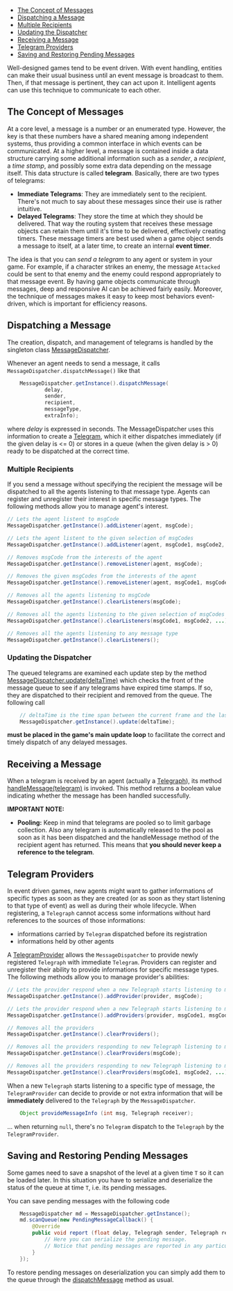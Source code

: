 - [The Concept of Messages](#the-concept-of-messages)
- [Dispatching a Message](#dispatching-a-message)
- [Multiple Recipients](#multiple-recipients)
- [Updating the Dispatcher](#updating-the-dispatcher)
- [Receiving a Message](#receiving-a-message)
- [Telegram Providers](#telegram-providers)
- [Saving and Restoring Pending Messages](#saving-and-restoring-pending-messages)


Well-designed games tend to be event driven.  With event handling, entities can make their usual business until an event message is broadcast to them. Then, if that message is pertinent, they can act upon it.
Intelligent agents can use this technique to communicate to each other.

## The Concept of Messages ##

At a core level, a message is a number or an enumerated type. However, the key is that these numbers have a shared meaning among independent systems, thus providing a common interface in which events can be communicated.
At a higher level, a message is contained inside a data structure carrying some additional information such as a _sender_, a _recipient_, a _time stamp_, and possibly some extra data depending on the message itself. This data structure is called **telegram**.
Basically, there are two types of telegrams: 
- **Immediate Telegrams**: They are immediately sent to the recipient. There's not much to say about these messages since their use is rather intuitive.
- **Delayed Telegrams**: They store the time at which they should be delivered. That way the routing system that receives these message objects can retain them until it's time to be delivered, effectively creating timers. These message timers are best used when a game object sends a message to itself, at a later time, to create an internal **event timer**.

The idea is that you can _send a telegram_ to any agent or system in your game.
For example, if a character strikes an enemy, the message `Attacked` could be sent to that enemy and the enemy could respond appropriately to that message event. By having game objects communicate through messages, deep and responsive AI can be achieved fairly easily. Moreover, the technique of messages makes it easy to keep most behaviors event-driven, which is important for efficiency reasons.


## Dispatching a Message ##

The creation, dispatch, and management of telegrams is handled by the singleton class [MessageDispatcher](http://libgdx.badlogicgames.com/gdx-ai/docs/com/badlogic/gdx/ai/msg/MessageDispatcher.html).

Whenever an agent needs to send a message, it calls `MessageDispatcher.dispatchMessage()` like that
````java
	MessageDispatcher.getInstance().dispatchMessage(
			delay,
			sender,
			recipient,
			messageType,
			extraInfo);
````
where _delay_ is expressed in seconds. The MessageDispatcher uses this information to create a [Telegram](http://libgdx.badlogicgames.com/gdx-ai/docs/com/badlogic/gdx/ai/msg/Telegram.html), which it either dispatches immediately (if the given delay is <= 0) or stores in a queue (when the given delay is > 0) ready to be dispatched at the correct time.

### Multiple Recipients ###
If you send a message without specifying the recipient the message will be dispatched to all the agents listening to that message type. Agents can register and unregister their interest in specific message types.
The following methods allow you to manage agent's interest.
````java
// Lets the agent listent to msgCode
MessageDispatcher.getInstance().addListener(agent, msgCode);

// Lets the agent listent to the given selection of msgCodes
MessageDispatcher.getInstance().addListener(agent, msgCode1, msgCode2, ...);

// Removes msgCode from the interests of the agent
MessageDispatcher.getInstance().removeListener(agent, msgCode);

// Removes the given msgCodes from the interests of the agent
MessageDispatcher.getInstance().removeListener(agent, msgCode1, msgCode2, ...);

// Removes all the agents listening to msgCode
MessageDispatcher.getInstance().clearListeners(msgCode);

// Removes all the agents listening to the given selection of msgCodes
MessageDispatcher.getInstance().clearListeners(msgCode1, msgCode2, ...);

// Removes all the agents listening to any message type
MessageDispatcher.getInstance().clearListeners();
````

### Updating the Dispatcher ###
The queued telegrams are examined each update step by the method [MessageDispatcher.update(deltaTime)](http://libgdx.badlogicgames.com/gdx-ai/docs/com/badlogic/gdx/ai/msg/MessageDispatcher.html#update-float-) which checks the front of the message queue to see if any telegrams have expired time stamps. If so, they are dispatched to their recipient and removed from the queue.
The following call
````java
	// deltaTime is the time span between the current frame and the last frame in seconds
	MessageDispatcher.getInstance().update(deltaTime);
````
**must be placed in the game's main update loop** to facilitate the correct and timely dispatch of any delayed messages.

## Receiving a Message ##

When a telegram is received by an agent (actually a [Telegraph](http://libgdx.badlogicgames.com/gdx-ai/docs/com/badlogic/gdx/ai/msg/Telegraph.html)), its method [handleMessage(telegram)](http://libgdx.badlogicgames.com/gdx-ai/docs/com/badlogic/gdx/ai/msg/Telegraph.html#handleMessage-com.badlogic.gdx.ai.msg.Telegram-) is invoked.
This method returns a boolean value indicating whether the message has been handled successfully.

**IMPORTANT NOTE:**
- **Pooling:**
Keep in mind that telegrams are pooled so to limit garbage collection. Also any telegram is automatically released to the pool as soon as it has been dispatched and the handleMessage method of the recipient agent has returned. This means that **you should never keep a reference to the telegram**.

## Telegram Providers ##

In event driven games, new agents might want to gather informations of specific types as soon as they are created (or as soon as they start listening to that type of event) as well as during their whole lifecycle. When registering, a `Telegraph` cannot access some informations without hard references to the sources of those informations:
- informations carried by `Telegram` dispatched before its registration
- informations held by other agents 

A [TelegramProvider](http://libgdx.badlogicgames.com/gdx-ai/docs/com/badlogic/gdx/ai/msg/TelegramProvider.html) allows the `MessageDispatcher` to provide newly registered `Telegraph` with immediate `Telegram`. 
Providers can register and unregister their ability to provide informations for specific message types. The following methods allow you to manage provider's abilities:
````java
// Lets the provider respond when a new Telegraph starts listening to msgCode
MessageDispatcher.getInstance().addProvider(provider, msgCode);

// Lets the provider respond when a new Telegraph starts listening to msgCode1, msgCode2, ...
MessageDispatcher.getInstance().addProviders(provider, msgCode1, msgCode2, ...);

// Removes all the providers
MessageDispatcher.getInstance().clearProviders();

// Removes all the providers responding to new Telegraph listening to msgCode
MessageDispatcher.getInstance().clearProviders(msgCode);

// Removes all the providers responding to new Telegraph listening to msgCode1, msgCode2, ...
MessageDispatcher.getInstance().clearProviders(msgCode1, msgCode2, ...);
````

When a new `Telegraph` starts listening to a specific type of message, the `TelegramProvider` can decide to provide or not extra information that will be **immediately** delivered to the `Telegraph` by the `MessageDispatcher`.
````java
	Object provideMessageInfo (int msg, Telegraph receiver);
````
... when returning `null`, there's no `Telegram` dispatch to the `Telegraph` by the `TelegramProvider`.


## Saving and Restoring Pending Messages ##
Some games need to save a snapshot of the level at a given time `T` so it can be loaded later. In this situation you have to serialize and deserialize the status of the queue at time `T`, i.e. its pending messages. 

You can save pending messages with the following code
````java
	MessageDispatcher md = MessageDispatcher.getInstance();
	md.scanQueue(new PendingMessageCallback() {
		@Override
		public void report (float delay, Telegraph sender, Telegraph receiver, int message, Object extraInfo) {
			// Here you can serialize the pending message.
			// Notice that pending messages are reported in any particular order.
		}
	});
````
To restore pending messages on deserialization you can simply add them to the queue through the [dispatchMessage](http://libgdx.badlogicgames.com/gdx-ai/docs/com/badlogic/gdx/ai/msg/MessageDispatcher.html#dispatchMessage-float-com.badlogic.gdx.ai.msg.Telegraph-com.badlogic.gdx.ai.msg.Telegraph-int-java.lang.Object-) method as usual. 